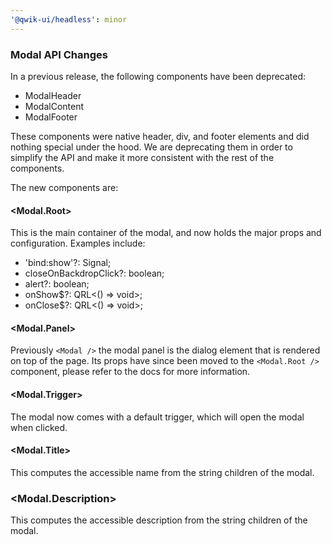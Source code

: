 ```yaml
---
'@qwik-ui/headless': minor
---
```


### Modal API Changes

In a previous release, the following components have been deprecated:

- ModalHeader
- ModalContent
- ModalFooter

These components were native header, div, and footer elements and did nothing special under the hood. We are deprecating them in order to simplify the API and make it more consistent with the rest of the components.

The new components are:

#### <Modal.Root>

This is the main container of the modal, and now holds the major props and configuration. Examples include:

- 'bind:show'?: Signal<boolean>;
- closeOnBackdropClick?: boolean;
- alert?: boolean;
- onShow$?: QRL<() => void>;
- onClose$?: QRL<() => void>;

#### <Modal.Panel>

Previously `<Modal />` the modal panel is the dialog element that is rendered on top of the page. Its props have since been moved to the `<Modal.Root />` component, please refer to the docs for more information.

#### <Modal.Trigger>

The modal now comes with a default trigger, which will open the modal when clicked.

#### <Modal.Title>

This computes the accessible name from the string children of the modal.

### <Modal.Description>

This computes the accessible description from the string children of the modal.
